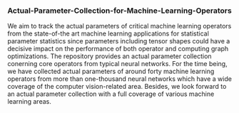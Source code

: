 ### Actual-Parameter-Collection-for-Machine-Learning-Operators
We aim to track the actual parameters of critical machine learning operators from the state-of-the art machine learning applications for statistical parameter statistics since parameters including tensor shapes could have a decisive impact on the performance of both operator and computing graph optimizations. The repository provides an actual parameter collection conerning core operators from typical neural networks. For the time being, we have collected actual parameters of around forty machine learning operators from more than one-thousand neural networks which have a wide coverage of the computer vision-related area. Besides, we look forward to an actual parameter collection with a full coverage of various machine learning areas. 
